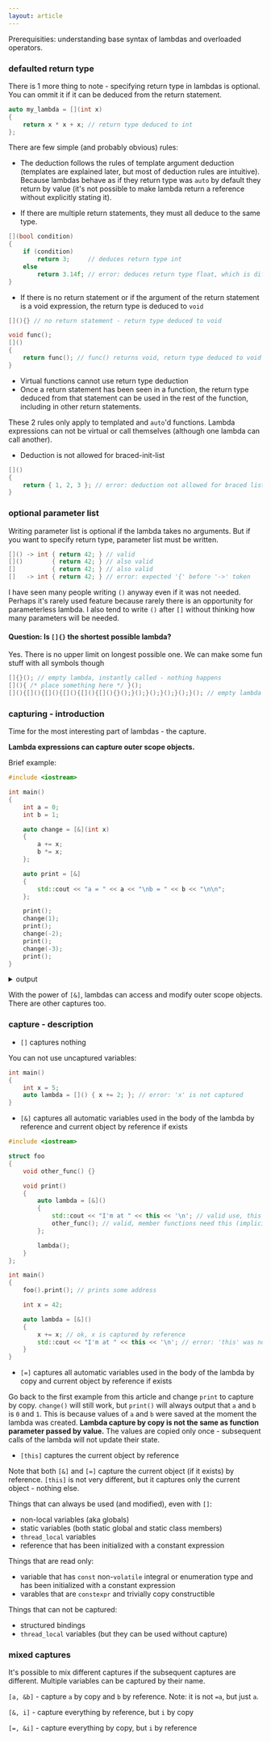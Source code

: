 ```yaml
---
layout: article
---
```


Prerequisities: understanding base syntax of lambdas and overloaded operators.

### defaulted return type

There is 1 more thing to note - specifying return type in lambdas is optional. You can ommit it if it can be deduced from the return statement.

```c++
auto my_lambda = [](int x)
{
    return x * x + x; // return type deduced to int
};
```

There are few simple (and probably obvious) rules:

- The deduction follows the rules of template argument deduction (templates are explained later, but most of deduction rules are intuitive). Because lambdas behave as if they return type was `auto` by default they return by value (it's not possible to make lambda return a reference without explicitly stating it).

- If there are multiple return statements, they must all deduce to the same type.

```c++
[](bool condition)
{
    if (condition)
        return 3;     // deduces return type int
    else
        return 3.14f; // error: deduces return type float, which is different from int
}
```

- If there is no return statement or if the argument of the return statement is a void expression, the return type is deduced to `void`

```c++
[](){} // no return statement - return type deduced to void

void func();
[]()
{
    return func(); // func() returns void, return type deduced to void
}
```

- Virtual functions cannot use return type deduction
- Once a return statement has been seen in a function, the return type deduced from that statement can be used in the rest of the function, including in other return statements.

These 2 rules only apply to templated and `auto`'d functions. Lambda expressions can not be virtual or call themselves (although one lambda can call another).

- Deduction is not allowed for braced-init-list

```c++
[]()
{
    return { 1, 2, 3 }; // error: deduction not allowed for braced list
}
```

### optional parameter list

Writing parameter list is optional if the lambda takes no arguments. But if you want to specify return type, parameter list must be written.

```c++
[]() -> int { return 42; } // valid
[]()        { return 42; } // also valid
[]          { return 42; } // also valid
[]   -> int { return 42; } // error: expected '{' before '->' token
```

I have seen many people writing `()` anyway even if it was not needed. Perhaps it's rarely used feature because rarely there is an opportunity for parameterless lambda. I also tend to write `()` after `[]` without thinking how many parameters will be needed.

#### Question: Is `[]{}` the shortest possible lambda?

Yes. There is no upper limit on longest possible one. We can make some fun stuff with all symbols though

```c++
[]{}(); // empty lambda, instantly called - nothing happens
[](){ /* place something here */ }();
[](){[](){[](){[](){[](){[](){}();}();}();}();}();}(); // empty lambda inside lambda inside ...
```

### capturing - introduction

Time for the most interesting part of lambdas - the capture.

**Lambda expressions can capture outer scope objects.**

Brief example:

```c++
#include <iostream>

int main()
{
    int a = 0;
    int b = 1;

    auto change = [&](int x)
    {
        a += x;
        b *= x;
    };

    auto print = [&]
    {
        std::cout << "a = " << a << "\nb = " << b << "\n\n";
    };

    print();
    change(1);
    print();
    change(-2);
    print();
    change(-3);
    print();
}
```

<details>
    <summary>output</summary>
    <p><pre>a = 0
b = 1

a = 1
b = 1

a = -1
b = -2

a = -4
b = 6

</pre></p>
</details>

With the power of `[&]`, lambdas can access and modify outer scope objects. There are other captures too.

### capture - description

- `[]` captures nothing

You can not use uncaptured variables:

```c++
int main()
{
    int x = 5;
    auto lambda = []() { x += 2; }; // error: 'x' is not captured
}
```

- `[&]` captures all automatic variables used in the body of the lambda by reference and current object by reference if exists

```c++
#include <iostream>

struct foo
{
    void other_func() {}

    void print()
    {
        auto lambda = [&]()
        {
            std::cout << "I'm at " << this << '\n'; // valid use, this inside a non-static member function
            other_func(); // valid, member functions need this (implicit this->other_func()) and this is captured
        };

        lambda();
    }
};

int main()
{
    foo().print(); // prints some address

    int x = 42;

    auto lambda = [&]()
    {
        x += x; // ok, x is captured by reference
        std::cout << "I'm at " << this << '\n'; // error: 'this' was not captured for this lambda function (not inside an object)
    }
}
```

- `[=]` captures all automatic variables used in the body of the lambda by copy and current object by reference if exists

Go back to the first example from this article and change `print` to capture by copy. `change()` will still work, but `print()` will always output that `a` and `b` is `0` and `1`. This is because values of `a` and `b` were saved at the moment the lambda was created. **Lambda capture by copy is not the same as function parameter passed by value.** The values are copied only once - subsequent calls of the lambda will not update their state.

- `[this]` captures the current object by reference

Note that both `[&]` and `[=]` capture the current object (if it exists) by reference. `[this]` is not very different, but it captures only the current object - nothing else.

Things that can always be used (and modified), even with `[]`:

- non-local variables (aka globals)
- static variables (both static global and static class members)
- `thread_local` variables
- reference that has been initialized with a constant expression

Things that are read only:

- variable that has `const` non-`volatile` integral or enumeration type and has been initialized with a constant expression
- varables that are `constexpr` and trivially copy constructible

Things that can not be captured:

- structured bindings
- `thread_local` variables (but they can be used without capture)

### mixed captures

It's possible to mix different captures if the subsequent captures are different. Multiple variables can be captured by their name.

`[a, &b]` - capture `a` by copy and `b` by reference. Note: it is not `=a`, but just `a`.

`[&, i]` - capture everything by reference, but `i` by copy

`[=, &i]` - capture everything by copy, but `i` by reference